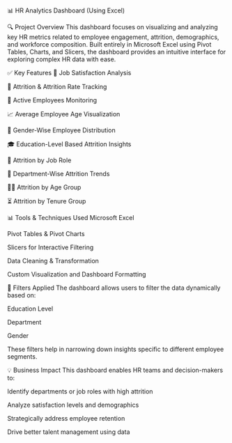 📊 HR Analytics Dashboard (Using Excel)

🔍 Project Overview
This dashboard focuses on visualizing and analyzing key HR metrics related to employee engagement, attrition, demographics, and workforce composition. Built entirely in Microsoft Excel using Pivot Tables, Charts, and Slicers, the dashboard provides an intuitive interface for exploring complex HR data with ease.

✅ Key Features
📌 Job Satisfaction Analysis

🔁 Attrition & Attrition Rate Tracking

👥 Active Employees Monitoring

📈 Average Employee Age Visualization

🚻 Gender-Wise Employee Distribution

🎓 Education-Level Based Attrition Insights

💼 Attrition by Job Role

🏢 Department-Wise Attrition Trends

👶🧓 Attrition by Age Group

⏳ Attrition by Tenure Group

📊 Tools & Techniques Used
Microsoft Excel

Pivot Tables & Pivot Charts

Slicers for Interactive Filtering

Data Cleaning & Transformation

Custom Visualization and Dashboard Formatting

🎯 Filters Applied
The dashboard allows users to filter the data dynamically based on:

Education Level

Department

Gender

These filters help in narrowing down insights specific to different employee segments.

💡 Business Impact
This dashboard enables HR teams and decision-makers to:

Identify departments or job roles with high attrition

Analyze satisfaction levels and demographics

Strategically address employee retention

Drive better talent management using data
